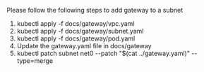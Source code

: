 Please follow the following steps to add gateway to a subnet
1. kubectl apply -f docs/gateway/vpc.yaml
2. kubectl apply -f docs/gateway/subnet.yaml
3. kubectl apply -f docs/gateway/pod.yaml
4. Update the gateway.yaml file in docs/gateway
5. kubectl patch subnet net0 --patch "$(cat ../gateway.yaml)" --type=merge
